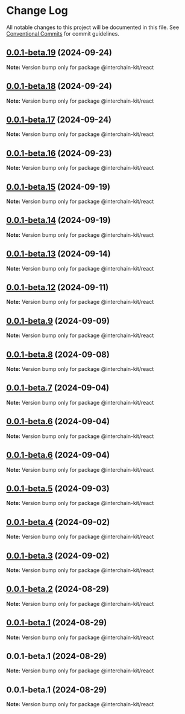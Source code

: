 # Change Log

All notable changes to this project will be documented in this file.
See [Conventional Commits](https://conventionalcommits.org) for commit guidelines.

## [0.0.1-beta.19](https://github.com/interchain-kit/react/compare/@interchain-kit/react@0.0.1-beta.18...@interchain-kit/react@0.0.1-beta.19) (2024-09-24)

**Note:** Version bump only for package @interchain-kit/react

## [0.0.1-beta.18](https://github.com/interchain-kit/react/compare/@interchain-kit/react@0.0.1-beta.17...@interchain-kit/react@0.0.1-beta.18) (2024-09-24)

**Note:** Version bump only for package @interchain-kit/react

## [0.0.1-beta.17](https://github.com/interchain-kit/react/compare/@interchain-kit/react@0.0.1-beta.16...@interchain-kit/react@0.0.1-beta.17) (2024-09-24)

**Note:** Version bump only for package @interchain-kit/react

## [0.0.1-beta.16](https://github.com/interchain-kit/react/compare/@interchain-kit/react@0.0.1-beta.15...@interchain-kit/react@0.0.1-beta.16) (2024-09-23)

**Note:** Version bump only for package @interchain-kit/react

## [0.0.1-beta.15](https://github.com/interchain-kit/react/compare/@interchain-kit/react@0.0.1-beta.14...@interchain-kit/react@0.0.1-beta.15) (2024-09-19)

**Note:** Version bump only for package @interchain-kit/react

## [0.0.1-beta.14](https://github.com/interchain-kit/react/compare/@interchain-kit/react@0.0.1-beta.13...@interchain-kit/react@0.0.1-beta.14) (2024-09-19)

**Note:** Version bump only for package @interchain-kit/react

## [0.0.1-beta.13](https://github.com/interchain-kit/react/compare/@interchain-kit/react@0.0.1-beta.12...@interchain-kit/react@0.0.1-beta.13) (2024-09-14)

**Note:** Version bump only for package @interchain-kit/react

## [0.0.1-beta.12](https://github.com/interchain-kit/react/compare/@interchain-kit/react@0.0.1-beta.9...@interchain-kit/react@0.0.1-beta.12) (2024-09-11)

**Note:** Version bump only for package @interchain-kit/react

## [0.0.1-beta.9](https://github.com/interchain-kit/react/compare/@interchain-kit/react@0.0.1-beta.8...@interchain-kit/react@0.0.1-beta.9) (2024-09-09)

**Note:** Version bump only for package @interchain-kit/react

## [0.0.1-beta.8](https://github.com/interchain-kit/react/compare/@interchain-kit/react@0.0.1-beta.7...@interchain-kit/react@0.0.1-beta.8) (2024-09-08)

**Note:** Version bump only for package @interchain-kit/react

## [0.0.1-beta.7](https://github.com/interchain-kit/react/compare/@interchain-kit/react@0.0.1-beta.6...@interchain-kit/react@0.0.1-beta.7) (2024-09-04)

**Note:** Version bump only for package @interchain-kit/react

## [0.0.1-beta.6](https://github.com/interchain-kit/react/compare/@interchain-kit/react@0.0.1-beta.6...@interchain-kit/react@0.0.1-beta.6) (2024-09-04)

**Note:** Version bump only for package @interchain-kit/react

## [0.0.1-beta.6](https://github.com/interchain-kit/react/compare/@interchain-kit/react@0.0.1-beta.5...@interchain-kit/react@0.0.1-beta.6) (2024-09-04)

**Note:** Version bump only for package @interchain-kit/react

## [0.0.1-beta.5](https://github.com/interchain-kit/react/compare/@interchain-kit/react@0.0.1-beta.4...@interchain-kit/react@0.0.1-beta.5) (2024-09-03)

**Note:** Version bump only for package @interchain-kit/react

## [0.0.1-beta.4](https://github.com/interchain-kit/react/compare/@interchain-kit/react@0.0.1-beta.2...@interchain-kit/react@0.0.1-beta.4) (2024-09-02)

**Note:** Version bump only for package @interchain-kit/react

## [0.0.1-beta.3](https://github.com/interchain-kit/react/compare/@interchain-kit/react@0.0.1-beta.2...@interchain-kit/react@0.0.1-beta.3) (2024-09-02)

**Note:** Version bump only for package @interchain-kit/react

## [0.0.1-beta.2](https://github.com/interchain-kit/react/compare/@interchain-kit/react@0.0.1-beta.1...@interchain-kit/react@0.0.1-beta.2) (2024-08-29)

**Note:** Version bump only for package @interchain-kit/react

## [0.0.1-beta.1](https://github.com/interchain-kit/react/compare/@interchain-kit/react@0.0.1-beta.1...@interchain-kit/react@0.0.1-beta.1) (2024-08-29)

**Note:** Version bump only for package @interchain-kit/react

## 0.0.1-beta.1 (2024-08-29)

**Note:** Version bump only for package @interchain-kit/react

## 0.0.1-beta.1 (2024-08-29)

**Note:** Version bump only for package @interchain-kit/react
